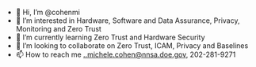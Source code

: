 - 👋 Hi, I’m @cohenmi
- 👀 I’m interested in Hardware, Software and Data Assurance, Privacy, Monitoring and Zero Trust
- 🌱 I’m currently learning Zero Trust and Hardware Security
- 💞️ I’m looking to collaborate on Zero Trust, ICAM, Privacy and Baselines
- 📫 How to reach me ..michele.cohen@nnsa.doe.gov, 202-281-9271

<!---
cohenmi/cohenmi is a ✨ special ✨ repository because its `README.md` (this file) appears on your GitHub profile.
You can click the Preview link to take a look at your changes.
--->
